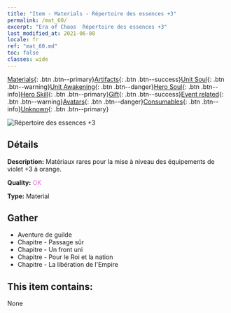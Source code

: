 ```yaml
---
title: "Item - Materials - Répertoire des essences +3"
permalink: /mat_60/
excerpt: "Era of Chaos  Répertoire des essences +3"
last_modified_at: 2021-06-08
locale: fr
ref: "mat_60.md"
toc: false
classes: wide
---
```

 [Materials](/ItemsFR/){: .btn .btn--primary}[Artifacts](/ItemsFR/Artifacts/){: .btn .btn--success}[Unit Soul](/ItemsFR/UnitSoul/){: .btn .btn--warning}[Unit Awakening](/ItemsFR/UnitAwakening/){: .btn .btn--danger}[Hero Soul](/ItemsFR/HeroSoul/){: .btn .btn--info}[Hero Skill](/ItemsFR/HeroSkill/){: .btn .btn--primary}[Gift](/ItemsFR/Gift/){: .btn .btn--success}[Event related](/ItemsFR/Events/){: .btn .btn--warning}[Avatars](/ItemsFR/Avatars/){: .btn .btn--danger}[Consumables](/ItemsFR/Consumables/){: .btn .btn--info}[Unknown](/ItemsFR/Unknown/){: .btn .btn--primary}

 ![Répertoire des essences +3](/images/t/i_cailiao_hexin2.png)

## Détails
 **Description:** Matériaux rares pour la mise à niveau des équipements de violet +3 à orange.

 **Quality:** <span style="color: #DA70D6">OK</span>

 **Type:** Material

## Gather

*    Aventure de guilde 
*    Chapitre - Passage sûr 
*    Chapitre - Un front uni 
*    Chapitre - Pour le Roi et la nation 
*    Chapitre - La libération de l'Empire 

## This item contains:

  None


